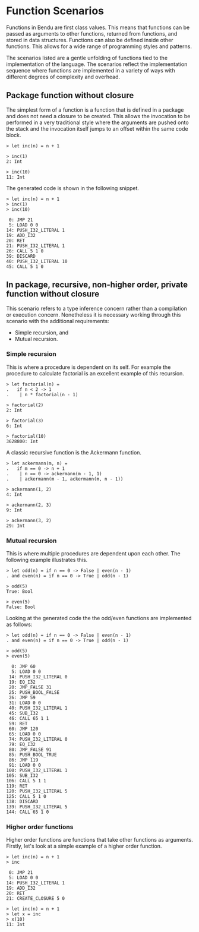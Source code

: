 # Function Scenarios

Functions in Bendu are first class values. This means that functions can be
passed as arguments to other functions, returned from functions, and stored in
data structures. Functions can also be defined inside other functions. This
allows for a wide range of programming styles and patterns.

The scenarios listed are a gentle unfolding of functions tied to the
implementation of the language. The scenarios reflect the implementation
sequence where functions are implemented in a variety of ways with different
degrees of complexity and overhead.

## Package function without closure

The simplest form of a function is a function that is defined in a package and
does not need a closure to be created. This allows the invocation to be
performed in a very traditional style where the arguments are pushed onto the
stack and the invocation itself jumps to an offset within the same code block.

```bendu-repl
> let inc(n) = n + 1

> inc(1)
2: Int

> inc(10)
11: Int
```

The generated code is shown in the following snippet.

```bendu-dis
> let inc(n) = n + 1
> inc(1)
> inc(10)

 0: JMP 21
 5: LOAD 0 0
14: PUSH_I32_LITERAL 1
19: ADD_I32
20: RET
21: PUSH_I32_LITERAL 1
26: CALL 5 1 0
39: DISCARD
40: PUSH_I32_LITERAL 10
45: CALL 5 1 0
```

## In package, recursive, non-higher order, private function without closure

This scenario refers to a type inference concern rather than a compilation or
execution concern. Nonetheless it is necessary working through this scenario
with the additional requirements:

- Simple recursion, and
- Mutual recursion.

### Simple recursion

This is where a procedure is dependent on its self. For example the procedure to
calculate factorial is an excellent example of this recursion.

```bendu-repl
> let factorial(n) =
.   if n < 2 -> 1
.    | n * factorial(n - 1)

> factorial(2)
2: Int

> factorial(3)
6: Int

> factorial(10)
3628800: Int
```

A classic recursive function is the Ackermann function.

```bendu-repl
> let ackermann(m, n) = 
.   if m == 0 -> n + 1 
.    | n == 0 -> ackermann(m - 1, 1) 
.    | ackermann(m - 1, ackermann(m, n - 1))

> ackermann(1, 2)
4: Int

> ackermann(2, 3)
9: Int

> ackermann(3, 2)
29: Int
```

### Mutual recursion

This is where multiple procedures are dependent upon each other. The following
example illustrates this.

```bendu-repl
> let odd(n) = if n == 0 -> False | even(n - 1)
. and even(n) = if n == 0 -> True | odd(n - 1)

> odd(5)
True: Bool

> even(5)
False: Bool
```

Looking at the generated code the the odd/even functions are implemented as follows:

```bendu-dis
> let odd(n) = if n == 0 -> False | even(n - 1)
. and even(n) = if n == 0 -> True | odd(n - 1)

> odd(5)
> even(5)

  0: JMP 60
  5: LOAD 0 0
 14: PUSH_I32_LITERAL 0
 19: EQ_I32
 20: JMP_FALSE 31
 25: PUSH_BOOL_FALSE
 26: JMP 59
 31: LOAD 0 0
 40: PUSH_I32_LITERAL 1
 45: SUB_I32
 46: CALL 65 1 1
 59: RET
 60: JMP 120
 65: LOAD 0 0
 74: PUSH_I32_LITERAL 0
 79: EQ_I32
 80: JMP_FALSE 91
 85: PUSH_BOOL_TRUE
 86: JMP 119
 91: LOAD 0 0
100: PUSH_I32_LITERAL 1
105: SUB_I32
106: CALL 5 1 1
119: RET
120: PUSH_I32_LITERAL 5
125: CALL 5 1 0
138: DISCARD
139: PUSH_I32_LITERAL 5
144: CALL 65 1 0
```

### Higher order functions

Higher order functions are functions that take other functions as arguments.  Firstly, let's look at a simple example of a higher order function.

```bendu-dis
> let inc(n) = n + 1
> inc

 0: JMP 21
 5: LOAD 0 0
14: PUSH_I32_LITERAL 1
19: ADD_I32
20: RET
21: CREATE_CLOSURE 5 0
```

```bendu-repl
> let inc(n) = n + 1
> let x = inc
> x(10)
11: Int
```